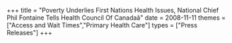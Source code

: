 +++
title = "Poverty Underlies First Nations Health Issues, National Chief Phil Fontaine Tells Health Council Of Canadaâ"
date = 2008-11-11
themes = ["Access and Wait Times","Primary Health Care"]
types = ["Press Releases"]
+++
